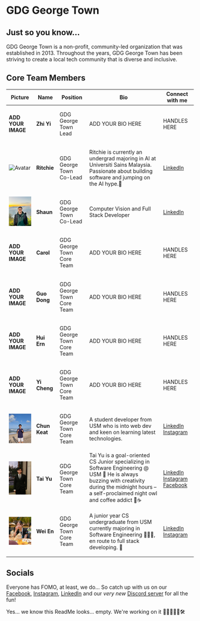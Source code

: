 # GDG George Town

## Just so you know...
GDG George Town is a non-profit, community-led organization that was established in 2013. Throughout the years, GDG George Town has been striving to create a local tech community that is diverse and inclusive.

## Core Team Members
| Picture | Name | Position | Bio | Connect with me |
|---------|------|----------|-----|-----------------|
| **ADD YOUR IMAGE** | <p><b>Zhi Yi</b></p> | <p>GDG George Town Lead</p> | ADD YOUR BIO HERE | HANDLES HERE |
| <img src="https://raw.githubusercontent.com/Google-Developer-Group-GeorgeTown/.github/main/profile/profile picture/Ritchie.jpg" alt="Avatar" width="200"> | <p><b>Ritchie</b></p> | <p>GDG George Town Co-Lead</p> | <p>Ritchie is currently an undergrad majoring in AI at Universiti Sains Malaysia. Passionate about building software and jumping on the AI hype.🤖</p> | [LinkedIn](https://www.linkedin.com/in/ritchie-p-892b31115/) |
| <img src="https://raw.githubusercontent.com/Google-Developer-Group-GeorgeTown/.github/main/profile/profile picture/Shaun.jpg" alt="Avatar" width="200"> | <p><b>Shaun</b></p> | <p>GDG George Town Co-Lead</p> | <p>Computer Vision and Full Stack Developer</p>  | [LinkedIn](https://www.linkedin.com/in/shaun-l-73a86612a/) |
| **ADD YOUR IMAGE** | <p><b>Carol</b></p> | <p>GDG George Town Core Team</p> | ADD YOUR BIO HERE | HANDLES HERE |
| **ADD YOUR IMAGE** | <p><b>Guo Dong</b></p> | <p>GDG George Town Core Team</p> | ADD YOUR BIO HERE | HANDLES HERE |
| **ADD YOUR IMAGE** | <p><b>Hui Ern</b></p> | <p>GDG George Town Core Team</p> | ADD YOUR BIO HERE | HANDLES HERE |
| **ADD YOUR IMAGE** | <p><b>Yi Cheng</b></p> | <p>GDG George Town Core Team</p> | ADD YOUR BIO HERE | HANDLES HERE |
| <img src="https://raw.githubusercontent.com/Google-Developer-Group-GeorgeTown/.github/main/profile/profile picture/CK.jpg" alt="Avatar" width="200"> | <p><b>Chun Keat</b></p> | <p>GDG George Town Core Team</p> | <p> A student developer from USM who is into web dev and keen on learning latest technologies. </p> | [LinkedIn](https://www.linkedin.com/in/koaychunkeat/) [Instagram](https://instagram.com/koaykck)|
| <img src="https://raw.githubusercontent.com/Google-Developer-Group-GeorgeTown/.github/main/profile/profile picture/Tai Yu.jpg" alt="Avatar" width="200"> | <p><b>Tai Yu</b></p> | <p>GDG George Town Core Team</p> | Tai Yu is a goal-oriented CS Junior specializing in Software Engineering @ USM 🚀 He is always buzzing with creativity during the midnight hours – a self-proclaimed night owl and coffee addict 🦉☕ | [LinkedIn](https://www.linkedin.com/in/then-tai-yu/) [Instagram](https://www.instagram.com/thenty1109/) [Facebook](https://www.facebook.com/thentaiyu/)|
| <img src="https://raw.githubusercontent.com/Google-Developer-Group-GeorgeTown/.github/main/profile/profile picture/WeiEn.jpg" alt="Avatar" width="200">| <p><b>Wei En</b></p> | <p>GDG George Town Core Team</p> | <p>A junior year CS undergraduate from USM currently majoring in Software Engineering 👩🏻‍💻, en route to full stack developing. 🤖</p> | [LinkedIn](https://www.linkedin.com/in/looi-wei-en/) [Instagram](https://www.instagram.com/diminecjean2002)|

## Socials
Everyone has FOMO, at least, we do... So catch up with us on our [Facebook](https://www.facebook.com/gdggeorgetown), [Instagram](https://www.instagram.com/gdggeorgetown/), [LinkedIn](https://www.linkedin.com/company/gdg-george-town/?viewAsMember=true) and our *very new* [Discord server](https://discord.gg/BJ5b6kwejr) for all the fun!

Yes... we know this ReadMe looks... empty. We're working on it 👷‍♂️👷👩‍💻🛠️
